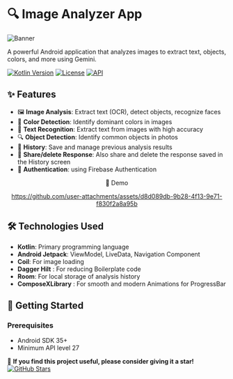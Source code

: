 # 🔍 Image Analyzer App

![Banner](https://files.readme.io/d14112d-Cloudsmith-Integrations-Banner-GitHub.png) <!-- Replace with your actual banner image -->

A powerful Android application that analyzes images to extract text, objects, colors, and more using Gemini.

[![Kotlin Version](https://img.shields.io/badge/Kotlin-1.9.0-blue.svg)](https://kotlinlang.org)
[![License](https://img.shields.io/badge/License-MIT-green.svg)](https://opensource.org/licenses/MIT)
[![API](https://img.shields.io/badge/API-24%2B-brightgreen.svg)](https://android-arsenal.com/api?level=24)

## ✨ Features

- 🖼️ **Image Analysis**: Extract text (OCR), detect objects, recognize faces
- 🎨 **Color Detection**: Identify dominant colors in images
- 📝 **Text Recognition**: Extract text from images with high accuracy
- 🔍 **Object Detection**: Identify common objects in photos
- 💾 **History**: Save and manage previous analysis results
- 🌙 **Share/delete Response**: Also share and delete the response saved in the History screen
- 🔐 **Authentication**: using Firebase Authentication


<div align="center">
 📸 Demo


https://github.com/user-attachments/assets/d8d089db-9b28-4f13-9e71-f830f2a8a95b
</div>

## 🛠️ Technologies Used

- **Kotlin**: Primary programming language
- **Android Jetpack**: ViewModel, LiveData, Navigation Component
- **Coil**: For image loading
- **Dagger Hilt** : For reducing Boilerplate code
- **Room**: For local storage of analysis history
- **ComposeXLibrary** : For smooth and modern Animations for ProgressBar

## 🚀 Getting Started

### Prerequisites
- Android SDK 35+
- Minimum API level 27

🌟 **If you find this project useful, please consider giving it a star!**  
[![GitHub Stars](https://img.shields.io/github/stars/ramparshad/ImageAnalyzerApp?style=social)](https://github.com/ramparshad/ImageAnalyzerApp/stargazers)


